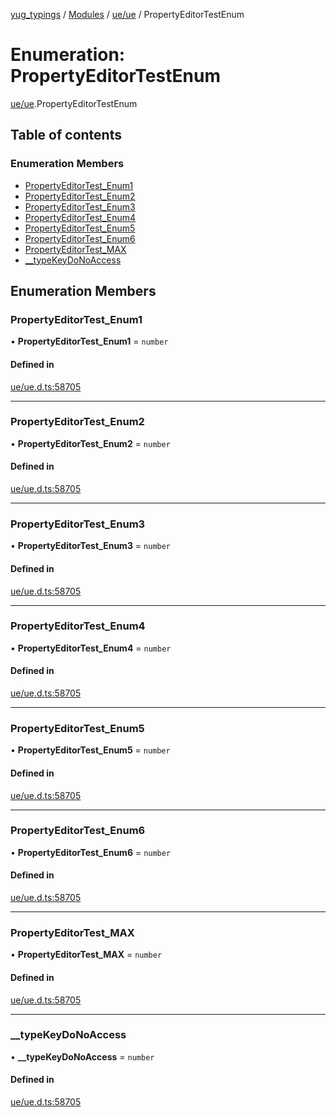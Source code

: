 [yug_typings](../README.md) / [Modules](../modules.md) / [ue/ue](../modules/ue_ue.md) / PropertyEditorTestEnum

# Enumeration: PropertyEditorTestEnum

[ue/ue](../modules/ue_ue.md).PropertyEditorTestEnum

## Table of contents

### Enumeration Members

- [PropertyEditorTest\_Enum1](ue_ue.PropertyEditorTestEnum.md#propertyeditortest_enum1)
- [PropertyEditorTest\_Enum2](ue_ue.PropertyEditorTestEnum.md#propertyeditortest_enum2)
- [PropertyEditorTest\_Enum3](ue_ue.PropertyEditorTestEnum.md#propertyeditortest_enum3)
- [PropertyEditorTest\_Enum4](ue_ue.PropertyEditorTestEnum.md#propertyeditortest_enum4)
- [PropertyEditorTest\_Enum5](ue_ue.PropertyEditorTestEnum.md#propertyeditortest_enum5)
- [PropertyEditorTest\_Enum6](ue_ue.PropertyEditorTestEnum.md#propertyeditortest_enum6)
- [PropertyEditorTest\_MAX](ue_ue.PropertyEditorTestEnum.md#propertyeditortest_max)
- [\_\_typeKeyDoNoAccess](ue_ue.PropertyEditorTestEnum.md#__typekeydonoaccess)

## Enumeration Members

### PropertyEditorTest\_Enum1

• **PropertyEditorTest\_Enum1** = `number`

#### Defined in

[ue/ue.d.ts:58705](https://github.com/YugMetaverse/yug_typings/blob/b7d9b19/ue/ue.d.ts#L58705)

___

### PropertyEditorTest\_Enum2

• **PropertyEditorTest\_Enum2** = `number`

#### Defined in

[ue/ue.d.ts:58705](https://github.com/YugMetaverse/yug_typings/blob/b7d9b19/ue/ue.d.ts#L58705)

___

### PropertyEditorTest\_Enum3

• **PropertyEditorTest\_Enum3** = `number`

#### Defined in

[ue/ue.d.ts:58705](https://github.com/YugMetaverse/yug_typings/blob/b7d9b19/ue/ue.d.ts#L58705)

___

### PropertyEditorTest\_Enum4

• **PropertyEditorTest\_Enum4** = `number`

#### Defined in

[ue/ue.d.ts:58705](https://github.com/YugMetaverse/yug_typings/blob/b7d9b19/ue/ue.d.ts#L58705)

___

### PropertyEditorTest\_Enum5

• **PropertyEditorTest\_Enum5** = `number`

#### Defined in

[ue/ue.d.ts:58705](https://github.com/YugMetaverse/yug_typings/blob/b7d9b19/ue/ue.d.ts#L58705)

___

### PropertyEditorTest\_Enum6

• **PropertyEditorTest\_Enum6** = `number`

#### Defined in

[ue/ue.d.ts:58705](https://github.com/YugMetaverse/yug_typings/blob/b7d9b19/ue/ue.d.ts#L58705)

___

### PropertyEditorTest\_MAX

• **PropertyEditorTest\_MAX** = `number`

#### Defined in

[ue/ue.d.ts:58705](https://github.com/YugMetaverse/yug_typings/blob/b7d9b19/ue/ue.d.ts#L58705)

___

### \_\_typeKeyDoNoAccess

• **\_\_typeKeyDoNoAccess** = `number`

#### Defined in

[ue/ue.d.ts:58705](https://github.com/YugMetaverse/yug_typings/blob/b7d9b19/ue/ue.d.ts#L58705)
